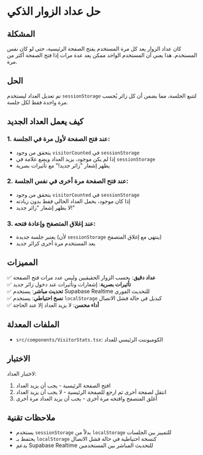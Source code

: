 # حل عداد الزوار الذكي

## المشكلة
كان عداد الزوار يعد كل مرة المستخدم يفتح الصفحة الرئيسية، حتى لو كان نفس المستخدم. هذا يعني أن المستخدم الواحد ممكن يعد عدة مرات إذا فتح الصفحة أكثر من مرة.

## الحل
تم تعديل العداد ليستخدم `sessionStorage` لتتبع الجلسة، مما يضمن أن كل زائر يُحسب مرة واحدة فقط لكل جلسة.

## كيف يعمل العداد الجديد

### 1. عند فتح الصفحة لأول مرة في الجلسة:
- يتحقق من وجود `visitorCounted` في `sessionStorage`
- إذا لم يكن موجود، يزيد العداد ويضع علامة في `sessionStorage`
- يظهر إشعار "زائر جديد!" مع تأثيرات بصرية

### 2. عند فتح الصفحة مرة أخرى في نفس الجلسة:
- يتحقق من وجود `visitorCounted` في `sessionStorage`
- إذا كان موجود، يحمل العداد الحالي فقط بدون زيادته
- لا يظهر إشعار "زائر جديد!"

### 3. عند إغلاق المتصفح وإعادة فتحه:
- يعتبر جلسة جديدة (لأن `sessionStorage` ينتهي مع إغلاق المتصفح)
- يعد المستخدم مرة أخرى كزائر جديد

## المميزات

✅ **عداد دقيق**: يحسب الزوار الحقيقيين وليس عدد مرات فتح الصفحة  
✅ **تأثيرات بصرية**: إشعارات وتأثيرات عند دخول زائر جديد  
✅ **تحديث مباشر**: يستخدم Supabase Realtime للتحديث الفوري  
✅ **نسخ احتياطي**: يستخدم `localStorage` كبديل في حالة فشل الاتصال  
✅ **أداء محسن**: لا يزيد العداد إلا عند الحاجة  

## الملفات المعدلة

- `src/components/VisitorStats.tsx`: الكومبوننت الرئيسي للعداد

## الاختبار

لاختبار العداد:
1. افتح الصفحة الرئيسية - يجب أن يزيد العداد
2. انتقل لصفحة أخرى ثم ارجع للصفحة الرئيسية - لا يجب أن يزيد العداد
3. أغلق المتصفح وافتحه مرة أخرى - يجب أن يزيد العداد مرة أخرى

## ملاحظات تقنية

- يستخدم `sessionStorage` بدلاً من `localStorage` للتمييز بين الجلسات
- يحتفظ بـ `localStorage` كنسخة احتياطية في حالة فشل الاتصال
- يدعم Supabase Realtime للتحديث المباشر بين المستخدمين

